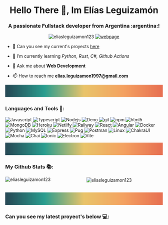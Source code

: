 <h1 align="center">Hello There 👋, Im Elías Leguizamón</h1>
<h3 align="center">A passionate Fullstack developer from Argentina :argentina:!</h3>

<p align="center"> <img src="https://komarev.com/ghpvc/?username=eliasleguizamon123&label=Profile%20views&color=374A67&style=flat" alt="eliasleguizamon123" />  
 <a href="https://eliasleguizamondev02.netlify.app/" target="_blank">
  <img alt="webpage" src="https://img.shields.io/badge/eliasleguizamonDev-My Webpage-374A67" />
 </a>
</p>




- 🔭 Can you see my current's proyects [here](#proyects)

- 🌱 I’m currently learning *Python, Rust, C#, Github Actions*

- 💬 Ask me about **Web Development**

- 📫 How to reach me **elias.leguizamon1997@gmail.com**


<img src="https://raw.githubusercontent.com/EliasLeguizamon123/EliasLeguizamon123/main/Public/mySeparator.png" alt="postman" width="100%" height="40"/>

<h3 align="left">Languages and Tools 🔣:</h3>

<p>
  <img alt="Javascript" src="https://img.shields.io/badge/-Javascript-f2d200?style=flat-square&logo=javascript&logoColor=white" />
  <img alt="Typescript" src="https://img.shields.io/badge/-Typescript-3178c6?style=flat-square&logo=typescript&logoColor=white" />
  <img alt="Nodejs" src="https://img.shields.io/badge/-Nodejs-43853d?style=flat-square&logo=Node.js&logoColor=white" />
  <img alt="Deno" src="https://img.shields.io/badge/Denojs-000000?style=flat-square&logo=deno&logoColor=white" />
  <img alt="git" src="https://img.shields.io/badge/-Git-F05032?style=flat-square&logo=git&logoColor=white" />
  <img alt="npm" src="https://img.shields.io/badge/-NPM-CB3837?style=flat-square&logo=npm&logoColor=white" />
  <img alt="html5" src="https://img.shields.io/badge/-HTML5-E34F26?style=flat-square&logo=html5&logoColor=white" />
  <img alt="MongoDB" src="https://img.shields.io/badge/-MongoDB-13aa52?style=flat-square&logo=mongodb&logoColor=white" />
  <img alt="Heroku" src="https://img.shields.io/badge/-Heroku-430098?style=flat-square&logo=heroku&logoColor=white" />
  <img alt="Netlify" src="https://img.shields.io/badge/-Netlify-15616d?style=flat-square&logo=netlify&logoColor=white" />
  <img alt="Railway" src="https://img.shields.io/badge/-Railway-000000?style=flat-square&logo=railway&logoColor=white" />
  <img alt="React" src="https://img.shields.io/badge/-React-45b8d8?style=flat-square&logo=react&logoColor=white" />
  <img alt="Angular" src="https://img.shields.io/badge/-Angular-CB3837?style=flat-square&logo=angular&logoColor=white" />
  <img alt="Docker" src="https://img.shields.io/badge/-Docker-46a2f1?style=flat-square&logo=docker&logoColor=white" />  
  <img alt="Python" src="https://img.shields.io/badge/-Python-3776AB?style=flat-square&logo=python&logoColor=white" />
  <img alt="MySQL" src="https://img.shields.io/badge/-MySQL-4479A1?style=flat-square&logo=MySQL&logoColor=white" />
  <img alt="Express" src="https://img.shields.io/badge/-Express-a3a3a3?style=flat-square&logo=express&logoColor=white" />
  <img alt="Pug" src="https://img.shields.io/badge/-Pug-805137?style=flat-square&logo=pug&logoColor=white" />
  <img alt="Postman" src="https://img.shields.io/badge/-Postman-f06213?style=flat-square&logo=postman&logoColor=white" />
  <img alt="Linux" src="https://img.shields.io/badge/-Linux-000000?style=flat-square&logo=linux&logoColor=white" />
  <img alt="ChakraUI" src="https://img.shields.io/badge/-ChakraUI-89c3b7?style=flat-square&logo=chakraui&logoColor=white" />
  <img alt="Mocha" src="https://img.shields.io/badge/-Mocha-8a5a44?style=flat-square&logo=mocha&logoColor=white" />
  <img alt="Chai" src="https://img.shields.io/badge/-Chai-a5a58d?style=flat-square&logo=chai&logoColor=white" />
  <img alt="Ionic" src="https://img.shields.io/badge/-Ionic-46a2f1?style=flat-square&logo=ionic&logoColor=white" />
  <img alt="Electron" src="https://img.shields.io/badge/-Electron-3776AB?style=flat-square&logo=electron&logoColor=white" />
 <img alt="Vite" src="https://img.shields.io/badge/-Vite-430098?style=flat-square&logo=vite&logoColor=white" />
  
</p>

<img src="https://raw.githubusercontent.com/EliasLeguizamon123/EliasLeguizamon123/main/Public/mySeparator.png" alt="postman" width="100%" height="40"/>

<h3 align="left">My Github Stats 📚:</h3>

<p>&nbsp;
  <img align="left" width="50%" src="https://github-readme-stats.vercel.app/api?username=eliasLeguizamon123&show_icons=true&theme=onedark" alt="eliasleguizamon123" /> 
  
  <img align="center" width="40%" src="https://github-readme-stats.vercel.app/api/top-langs/?username=eliasLeguizamon123&layout=compact&theme=onedark&hide=css,scss,less,html" alt="eliasleguizamon123"/>
  
</p>

<br>

<img src="https://raw.githubusercontent.com/EliasLeguizamon123/EliasLeguizamon123/main/Public/mySeparator.png" alt="postman" width="100%" height="40"/>

<h3 align="left" name="proyects">Can you see my latest proyect's below 💻:</h3>

